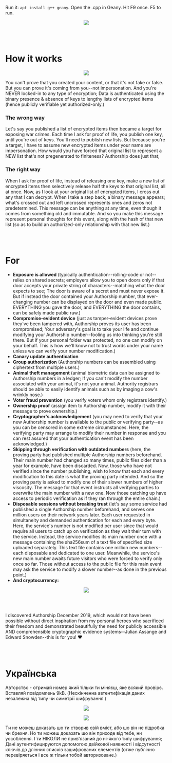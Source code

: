 Run it: ```apt install g++ geany```. Open the .cpp in Geany. Hit F9 once. F5 to run.

<p align="center">
  <img src="https://raw.githubusercontent.com/compromise-evident/Authorship/main/Other/Terminal_b6e7d0b94e8652503f1473d66d8d3e5c.png">
</p>

<br>
<br>

# How it works

<p align="center">
  <img src="https://raw.githubusercontent.com/compromise-evident/Authorship/main/Other/Main_documentation_0a878afe498b75626e44128422076c2c.png">
</p>

You can't prove that you created your content, or that
it's not fake or false. But you can prove it's coming
from you--not impersonation. And you're NEVER locked-in
to any type of encryption;
Data is authenticated using the binary
presence & absence of keys to lengthy lists of encrypted
items (hence publicly verifiable yet authorized-only.)

### The wrong way

Let's say you published a list of encrypted items
then became a target for exposing war crimes.
Each time I ask for proof of life, you publish
one key, until you're out of keys.
You'll need to publish new lists.
But because you're a target,
I have to assume new encrypted
items under your name are impersonation.
How would you have forced that original list to represent
a NEW list that's not pregenerated to finiteness?
Authorship does just that;

### The right way

When I ask for proof of life, instead of releasing one key,
make a new list of encrypted items then selectively release half the keys to that original list, all at once.
Now, as I look at your original list of encrypted items,
I cross out any that I can decrypt.
When I take a step back,
a binary message appears; what's crossed out and left uncrossed
represents ones and zeros not predetermined.
This message can be anything at any time,
even though it comes from something old and immutable.
And so you make this message represent personal thoughts for this event,
along with the hash of that new list
(so as to build an authorized-only relationship with that new list.)

<br>
<br>

# For

*   **Exposure is allowed**
    (typically authentication--rolling-code or not--relies
    on shared secrets; employers allow you to
    open doors only if that door accepts your
    private string of characters--matching what the
    door expects to see; The door is aware of a secret
    and must never expose it. But if instead the door
    contained your Authorship number, that ever-changing number
    can be displayed on the door and even made public.
    EVERYTHING you gave the door, and EVERYTHING the
    door contains, can be safely made public raw.)
*   **Compromise-evident device**
    (just as tamper-evident devices prove they've
    been tampered with, Authorship proves its user
    has been compromised; Your adversary's goal is
    to take your life and continue modifying
    your Authorship number--fooling us into thinking you're
    still there. But if your personal folder
    was protected, no one can modify on your behalf.
    This is how we'll know not to
    trust words under your name
    unless we can verify your
    number modification.)
*   **Canary update authentication**
*   **Group authorization**
    (Authorship numbers can be assembled using ciphertext from multiple users.)
*   **Animal theft management**
    (animal biometric data can be assigned to Authorship numbers in a ledger; If you can't modify the
    number associated with your animal, it's not your animal. Authority registrars should be able to
    easily identify animals such as by imaging a cow's wrinkly nose.)
*   **Voter fraud prevention**
    (you verify voters whom only registrars identify.)
*   **Ownership proof**
    (assign item to Authorship number, modify it with their message to prove ownership.)
*   **Cryptographer's acknowledgement**
    (you may need to verify that your new Authorship number
    is available to the public or verifying party--as you can be censored in some
    extreme circumstances. Here, the verifying party may arrange to modify their
    number in response and you can rest assured that your authentication
    event has been acknowledged.)
*   **Skipping through verification with outdated numbers**
    (here, the proving
    party had published multiple Authorship numbers beforehand. Their main number had changed
    so many times, public files older than a year for example, have been discarded.
    Now, those who have not verified since the number publishing, wish to know that
    each and every modification to this date is what the proving party intended.
    And so the proving party is asked to modify one of their slower numbers of
    higher viscosity. The message for that event instructs all verifying parties
    to overwrite the main number with a new one. Now those catching up have access
    to periodic verification as if they ran through the entire chain.)
*   **Disposable sessions without breaking trust**
    (let's say some service had
    published a single Authorship number beforehand, and serves one million users on their
    network years later. Each user requested in simultaneity and demanded
    authentication for each and every byte. Here, the service's number is not
    modified per user since that would require all users to catch up on verification
    as they wait their turn with the service. Instead, the service modifies its main
    number once with a message containing the sha256sum of a text file of specified
    size uploaded separately. This text file contains one million new
    numbers--each disposable and dedicated to one user. Meanwhile, the service's
    new main number awaits future visitors who were forced to verify only once so far.
    Those without access to the public file for this main event may ask the service
    to modify a slower number--as done in the previous point.)
*   **And cryptocurrency:**

<p align="center">
  <img src="https://raw.githubusercontent.com/compromise-evident/Authorship/main/Other/Cryptocurrency_81045ad8faed316fba71a14666de0565.png">
</p>

<br>
<br>

I discovered Authorship December 2019, which would not have been possible without
direct inspiration from my personal heroes who sacrificed their freedom and
demonstrated beautifully the need for publicly accessible AND comprehensible cryptographic
evidence systems--Julian Assange and Edward Snowden--this is for you! :heart:

<br>
<br>

# Українська

Авторство - отримай номер який тільки ти міняєш, яке всякий провірє.
Вставляй повідомлень 9kB.
(Нескінченна автентифікація даних незалежнa від типу чи симетрії шифрування.)

<p align="center">
  <img src="https://raw.githubusercontent.com/compromise-evident/Authorship/main/Other/Terminal_Ukrainian_254f5a6cb571c2d5f9bf88807b82c96e.png">
</p>

<p align="center">
  <img src="https://raw.githubusercontent.com/compromise-evident/Authorship/main/Other/Main_Ukrainian_b89cb562bcf89abc742ccc0ef8f0ccda.png">
</p>

Tи не можеш доказать шо ти створив свій вміст,
або шо він не підробкa чи брехня.
Ho ти можеш доказать шо він приходe від тебе, ни уособлення.
І ти НІКОЛИ не прив'язаний до ні-якого типу шифрування;
Дані аутентифицируются допомогою двійкової наявності і відсутності
ключів до длінниx списків зашифрованих елементів
(отже публічно перевіряється і все ж тільки тoбoй авторизованe.)
